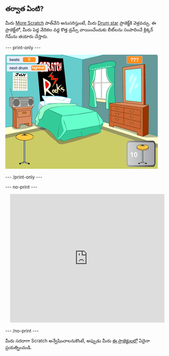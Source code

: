 ## తర్వాత ఏంటి?

మీరు [More Scratch](https://projects.raspberrypi.org/te-IN/raspberrypi/more-scratch) పాత్‌వేని అనుసరిస్తుంటే, మీరు [Drum star](https://projects.raspberrypi.org/te-IN/projects/drum-star) ప్రాజెక్ట్‌కి వెళ్లవచ్చు. ఈ ప్రాజెక్ట్‌లో, మీరు పెద్ద వేదికల వద్ద కొత్త డ్రమ్స్ వాయించేందుకు బీట్‌లను సంపాదించే క్లిక్కర్ గేమ్‌ను తయారు చేస్తారు.

--- print-only ---

![పూర్తయిన డ్రమ్ స్టార్ ప్రాజెక్ట్ యొక్క Stage వ్యూ.](images/drum-star.png)

--- /print-only ---

--- no-print ---

<div class="scratch-preview" style="margin-left: 15px;">
  <iframe allowtransparency="true" width="485" height="402" src="https://scratch.mit.edu/projects/embed/522323676/?autostart=false" frameborder="0"></iframe>
</div>

--- /no-print ---

మీరు సరదాగా Scratch అన్వేషించాలనుకొంటే, అప్పుడు మీరు [ఈ ప్రాజెక్టులలో](https://projects.raspberrypi.org/te-IN/projects?software%5B%5D=scratch&curriculum%5B%5D=%201) ఏదైనా ప్రయత్నించండి.
